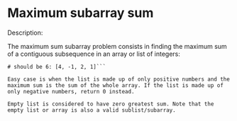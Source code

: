 # Maximum subarray sum
Description:

The maximum sum subarray problem consists in finding the maximum sum of a contiguous subsequence in an array or list of integers:

```maxSequence([-2, 1, -3, 4, -1, 2, 1, -5, 4])
# should be 6: [4, -1, 2, 1]```

Easy case is when the list is made up of only positive numbers and the maximum sum is the sum of the whole array. If the list is made up of only negative numbers, return 0 instead.

Empty list is considered to have zero greatest sum. Note that the empty list or array is also a valid sublist/subarray.

